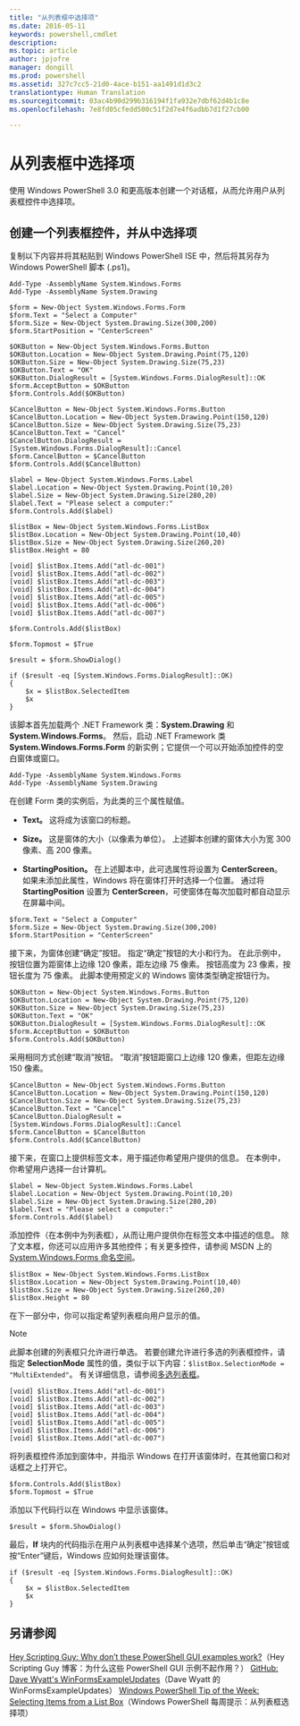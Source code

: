 ```yaml
---
title: "从列表框中选择项"
ms.date: 2016-05-11
keywords: powershell,cmdlet
description: 
ms.topic: article
author: jpjofre
manager: dongill
ms.prod: powershell
ms.assetid: 327c7cc5-21d0-4ace-b151-aa1491d1d3c2
translationtype: Human Translation
ms.sourcegitcommit: 03ac4b90d299b316194f1fa932e7dbf62d4b1c8e
ms.openlocfilehash: 7e8fd05cfedd500c51f2d7e4f6adbb7d1f27cb00

---
```


# 从列表框中选择项
使用 Windows PowerShell 3.0 和更高版本创建一个对话框，从而允许用户从列表框控件中选择项。

## 创建一个列表框控件，并从中选择项
复制以下内容并将其粘贴到 Windows PowerShell ISE 中，然后将其另存为 Windows PowerShell 脚本 (.ps1)。

```
Add-Type -AssemblyName System.Windows.Forms
Add-Type -AssemblyName System.Drawing

$form = New-Object System.Windows.Forms.Form 
$form.Text = "Select a Computer"
$form.Size = New-Object System.Drawing.Size(300,200) 
$form.StartPosition = "CenterScreen"

$OKButton = New-Object System.Windows.Forms.Button
$OKButton.Location = New-Object System.Drawing.Point(75,120)
$OKButton.Size = New-Object System.Drawing.Size(75,23)
$OKButton.Text = "OK"
$OKButton.DialogResult = [System.Windows.Forms.DialogResult]::OK
$form.AcceptButton = $OKButton
$form.Controls.Add($OKButton)

$CancelButton = New-Object System.Windows.Forms.Button
$CancelButton.Location = New-Object System.Drawing.Point(150,120)
$CancelButton.Size = New-Object System.Drawing.Size(75,23)
$CancelButton.Text = "Cancel"
$CancelButton.DialogResult = [System.Windows.Forms.DialogResult]::Cancel
$form.CancelButton = $CancelButton
$form.Controls.Add($CancelButton)

$label = New-Object System.Windows.Forms.Label
$label.Location = New-Object System.Drawing.Point(10,20) 
$label.Size = New-Object System.Drawing.Size(280,20) 
$label.Text = "Please select a computer:"
$form.Controls.Add($label) 

$listBox = New-Object System.Windows.Forms.ListBox 
$listBox.Location = New-Object System.Drawing.Point(10,40) 
$listBox.Size = New-Object System.Drawing.Size(260,20) 
$listBox.Height = 80

[void] $listBox.Items.Add("atl-dc-001")
[void] $listBox.Items.Add("atl-dc-002")
[void] $listBox.Items.Add("atl-dc-003")
[void] $listBox.Items.Add("atl-dc-004")
[void] $listBox.Items.Add("atl-dc-005")
[void] $listBox.Items.Add("atl-dc-006")
[void] $listBox.Items.Add("atl-dc-007")

$form.Controls.Add($listBox) 

$form.Topmost = $True

$result = $form.ShowDialog()

if ($result -eq [System.Windows.Forms.DialogResult]::OK)
{
    $x = $listBox.SelectedItem
    $x
}
```

该脚本首先加载两个 .NET Framework 类：**System.Drawing** 和 **System.Windows.Forms**。 然后，启动 .NET Framework 类 **System.Windows.Forms.Form** 的新实例；它提供一个可以开始添加控件的空白窗体或窗口。

```
Add-Type -AssemblyName System.Windows.Forms
Add-Type -AssemblyName System.Drawing
```

在创建 Form 类的实例后，为此类的三个属性赋值。

-   **Text。** 这将成为该窗口的标题。

-   **Size。** 这是窗体的大小（以像素为单位）。 上述脚本创建的窗体大小为宽 300 像素、高 200 像素。

-   **StartingPosition。** 在上述脚本中，此可选属性将设置为 **CenterScreen**。 如果未添加此属性，Windows 将在窗体打开时选择一个位置。 通过将 **StartingPosition** 设置为 **CenterScreen**，可使窗体在每次加载时都自动显示在屏幕中间。

```
$form.Text = "Select a Computer"
$form.Size = New-Object System.Drawing.Size(300,200) 
$form.StartPosition = "CenterScreen"
```

接下来，为窗体创建“确定”按钮。   指定“确定”按钮的大小和行为。 在此示例中，按钮位置为距窗体上边缘 120 像素，距左边缘 75 像素。 按钮高度为 23 像素，按钮长度为 75 像素。 此脚本使用预定义的 Windows 窗体类型确定按钮行为。

```
$OKButton = New-Object System.Windows.Forms.Button
$OKButton.Location = New-Object System.Drawing.Point(75,120)
$OKButton.Size = New-Object System.Drawing.Size(75,23)
$OKButton.Text = "OK"
$OKButton.DialogResult = [System.Windows.Forms.DialogResult]::OK
$form.AcceptButton = $OKButton
$form.Controls.Add($OKButton)
```

采用相同方式创建“取消”按钮。 “取消”按钮距窗口上边缘 120 像素，但距左边缘 150 像素。

```
$CancelButton = New-Object System.Windows.Forms.Button
$CancelButton.Location = New-Object System.Drawing.Point(150,120)
$CancelButton.Size = New-Object System.Drawing.Size(75,23)
$CancelButton.Text = "Cancel"
$CancelButton.DialogResult = [System.Windows.Forms.DialogResult]::Cancel
$form.CancelButton = $CancelButton
$form.Controls.Add($CancelButton)
```

接下来，在窗口上提供标签文本，用于描述你希望用户提供的信息。 在本例中，你希望用户选择一台计算机。

```
$label = New-Object System.Windows.Forms.Label
$label.Location = New-Object System.Drawing.Point(10,20) 
$label.Size = New-Object System.Drawing.Size(280,20) 
$label.Text = "Please select a computer:"
$form.Controls.Add($label)
```

添加控件（在本例中为列表框），从而让用户提供你在标签文本中描述的信息。 除了文本框，你还可以应用许多其他控件；有关更多控件，请参阅 MSDN 上的 [System.Windows.Forms 命名空间](http://msdn.microsoft.com/library/k50ex0x9(v=vs.110).aspx)。

```
$listBox = New-Object System.Windows.Forms.ListBox 
$listBox.Location = New-Object System.Drawing.Point(10,40) 
$listBox.Size = New-Object System.Drawing.Size(260,20) 
$listBox.Height = 80
```

在下一部分中，你可以指定希望列表框向用户显示的值。

> [!NOTE]
> 此脚本创建的列表框只允许进行单选。 若要创建允许进行多选的列表框控件，请指定 **SelectionMode** 属性的值，类似于以下内容：`$listBox.SelectionMode = "MultiExtended"`。 有关详细信息，请参阅[多选列表框](Multiple-selection-List-Boxes.md)。

```
[void] $listBox.Items.Add("atl-dc-001")
[void] $listBox.Items.Add("atl-dc-002")
[void] $listBox.Items.Add("atl-dc-003")
[void] $listBox.Items.Add("atl-dc-004")
[void] $listBox.Items.Add("atl-dc-005")
[void] $listBox.Items.Add("atl-dc-006")
[void] $listBox.Items.Add("atl-dc-007")
```

将列表框控件添加到窗体中，并指示 Windows 在打开该窗体时，在其他窗口和对话框之上打开它。

```
$form.Controls.Add($listBox) 
$form.Topmost = $True
```

添加以下代码行以在 Windows 中显示该窗体。

```
$result = $form.ShowDialog()
```

最后，**If** 块内的代码指示在用户从列表框中选择某个选项，然后单击“确定”按钮或按“Enter”键后，Windows 应如何处理该窗体。

```
if ($result -eq [System.Windows.Forms.DialogResult]::OK)
{
    $x = $listBox.SelectedItem
    $x
}
```

## 另请参阅
[Hey Scripting Guy:  Why don’t these PowerShell GUI examples work?](http://go.microsoft.com/fwlink/?LinkId=506644)（Hey Scripting Guy 博客：为什么这些 PowerShell GUI 示例不起作用？）
[GitHub: Dave Wyatt's WinFormsExampleUpdates](https://github.com/dlwyatt/WinFormsExampleUpdates)（Dave Wyatt 的 WinFormsExampleUpdates）
[Windows PowerShell Tip of the Week:  Selecting Items from a List Box](http://technet.microsoft.com/library/ff730949.aspx)（Windows PowerShell 每周提示：从列表框选择项）




<!--HONumber=Aug16_HO3-->


